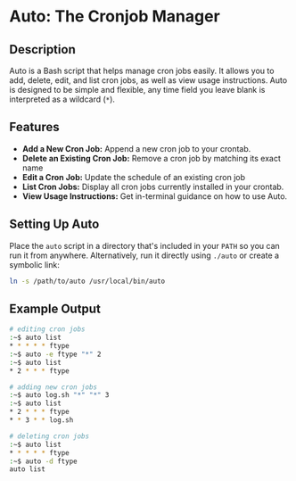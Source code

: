 # Auto: The Cronjob Manager

## Description
Auto is a Bash script that helps manage cron jobs easily. It allows you to add, delete, edit, and list cron jobs, as well as view usage instructions. Auto is designed to be simple and flexible, any time field you leave blank is interpreted as a wildcard (`*`).

## Features
- **Add a New Cron Job:** Append a new cron job to your crontab.
- **Delete an Existing Cron Job:** Remove a cron job by matching its exact name
- **Edit a Cron Job:** Update the schedule of an existing cron job
- **List Cron Jobs:** Display all cron jobs currently installed in your crontab.
- **View Usage Instructions:** Get in-terminal guidance on how to use Auto.

## Setting Up Auto
Place the `auto` script in a directory that's included in your `PATH` so you can run it from anywhere. Alternatively, run it directly using `./auto` or create a symbolic link:
```sh
ln -s /path/to/auto /usr/local/bin/auto
```

## Example Output
```sh
# editing cron jobs
:~$ auto list
* * * * * ftype
:~$ auto -e ftype "*" 2
:~$ auto list
* 2 * * * ftype

# adding new cron jobs
:~$ auto log.sh "*" "*" 3
:~$ auto list
* 2 * * * ftype
* * 3 * * log.sh

# deleting cron jobs
:~$ auto list
* * * * * ftype
:~$ auto -d ftype
auto list
